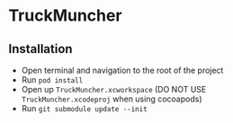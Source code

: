 TruckMuncher
============

Installation
------------
* Open terminal and navigation to the root of the project
* Run `pod install`
* Open up `TruckMuncher.xcworkspace` (DO NOT USE `TruckMuncher.xcodeproj` when using cocoapods)
* Run `git submodule update --init` 
